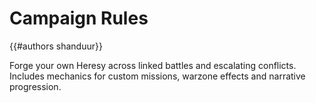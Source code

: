 # Campaign Rules

{{#authors shanduur}}

Forge your own Heresy across linked battles and escalating conflicts. Includes mechanics for custom missions, warzone effects and narrative progression.
